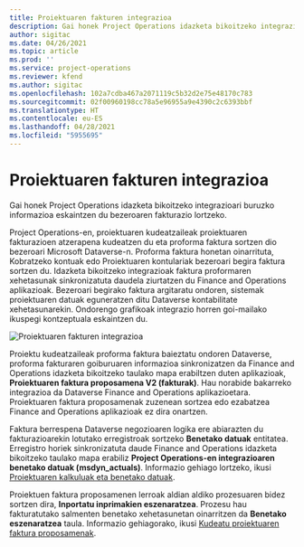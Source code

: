 ```yaml
---
title: Proiektuaren fakturen integrazioa
description: Gai honek Project Operations idazketa bikoitzeko integrazioari buruzko informazioa eskaintzen du bezeroaren fakturazio lortzeko.
author: sigitac
ms.date: 04/26/2021
ms.topic: article
ms.prod: ''
ms.service: project-operations
ms.reviewer: kfend
ms.author: sigitac
ms.openlocfilehash: 102a7cdba467a2071119c5b32d2e75e48170c783
ms.sourcegitcommit: 02f00960198cc78a5e96955a9e4390c2c6393bbf
ms.translationtype: HT
ms.contentlocale: eu-ES
ms.lasthandoff: 04/28/2021
ms.locfileid: "5955695"
---
```

# <a name="project-invoice-integration"></a>Proiektuaren fakturen integrazioa

Gai honek Project Operations idazketa bikoitzeko integrazioari buruzko informazioa eskaintzen du bezeroaren fakturazio lortzeko.

Project Operations-en, proiektuaren kudeatzaileak proiektuaren fakturazioen atzerapena kudeatzen du eta proforma faktura sortzen dio bezeroari Microsoft Dataverse-n. Proforma faktura honetan oinarrituta, Kobratzeko kontuak edo Proiektuaren kontulariak bezeroari begira faktura sortzen du. Idazketa bikoitzeko integrazioak faktura proformaren xehetasunak sinkronizatuta daudela ziurtatzen du Finance and Operations aplikazioak. Bezeroari begirako faktura argitaratu ondoren, sistemak proiektuaren datuak eguneratzen ditu Dataverse kontabilitate xehetasunarekin. Ondorengo grafikoak integrazio horren goi-mailako ikuspegi kontzeptuala eskaintzen du.

   ![Proiektuaren fakturen integrazioa](./media/DW5Invoicing.png)

Proiektu kudeatzaileak proforma faktura baieztatu ondoren Dataverse, proforma fakturaren goiburuaren informazioa sinkronizatzen da Finance and Operations idazketa bikoitzeko taulako mapa erabiltzen duten aplikazioak, **Proiektuaren faktura proposamena V2 (fakturak)**. Hau norabide bakarreko integrazioa da Dataverse Finance and Operations aplikazioetara. Proiektuaren faktura proposamenak zuzenean sortzea edo ezabatzea Finance and Operations aplikazioak ez dira onartzen.

Faktura berrespena Dataverse negozioaren logika ere abiarazten du fakturazioarekin lotutako erregistroak sortzeko **Benetako datuak** entitatea. Erregistro horiek sinkronizatuta daude Finance and Operations idazketa bikoitzeko taulako mapa erabiliz **Project Operations-en integrazioaren benetako datuak (msdyn\_actuals)**. Informazio gehiago lortzeko, ikusi [Proiektuaren kalkuluak eta benetako datuak](resource-dual-write-estimates-actuals.md). 

Proiektuen faktura proposamenen lerroak aldian aldiko prozesuaren bidez sortzen dira, **Inportatu inprimakien eszenaratzea**. Prozesu hau fakturatutako salmenten benetako xehetasunetan oinarritzen da **Benetako eszenaratzea** taula. Informazio gehiagorako, ikusi [Kudeatu proiektuaren faktura proposamenak](../invoicing/format-update-project-invoice-proposals.md#create-project-invoice-proposals). 
